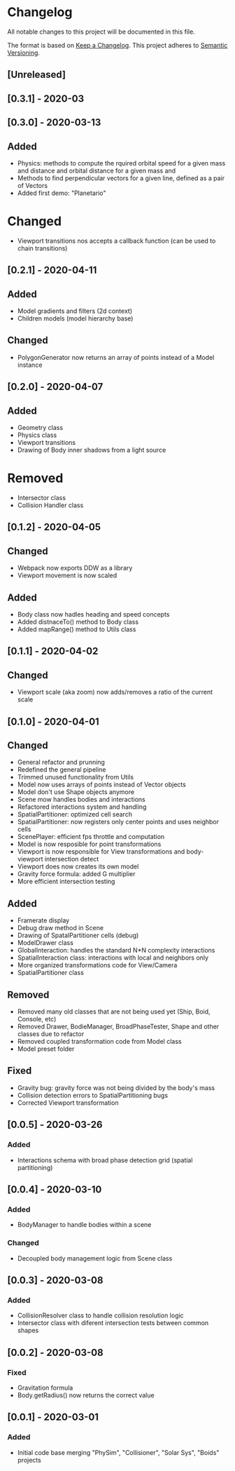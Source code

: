 # Changelog

All notable changes to this project will be documented in this file.

The format is based on [Keep a Changelog](https://keepachangelog.com/en/1.0.0/).
This project adheres to [Semantic Versioning](https://semver.org/spec/v2.0.0.html).

## [Unreleased]

## [0.3.1] - 2020-03


## [0.3.0] - 2020-03-13

## Added

- Physics: methods to compute the rquired orbital speed for a given mass and distance and orbital distance for a given mass and
- Methods to find perpendicular vectors for a given line, defined as a pair of Vectors
- Added first demo: "Planetario"

# Changed

- Viewport transitions nos accepts a callback function (can be used to chain transitions)


## [0.2.1] - 2020-04-11

## Added

- Model gradients and filters (2d context)
- Children models (model hierarchy base)

## Changed

- PolygonGenerator now returns an array of points instead of a Model instance


## [0.2.0] - 2020-04-07

## Added

- Geometry class
- Physics class
- Viewport transitions
- Drawing of Body inner shadows from a light source

# Removed

- Intersector class
- Collision Handler class


## [0.1.2] - 2020-04-05

## Changed

- Webpack now exports DDW as a library
- Viewport movement is now scaled

## Added

- Body class now hadles heading and speed concepts
- Added distnaceTo() method to Body class
- Added mapRange() method to Utils class


## [0.1.1] - 2020-04-02

## Changed

- Viewport scale (aka zoom) now adds/removes a ratio of the current scale


## [0.1.0] - 2020-04-01

## Changed

- General refactor and prunning
- Redefined the general pipeline
- Trimmed unused functionality from Utils
- Model now uses arrays of points instead of Vector objects
- Model don't use Shape objects anymore
- Scene mow handles bodies and interactions
- Refactored interactions system and handling
- SpatialPartitioner: optimized cell search
- SpatialPartitioner: now registers only center points and uses neighbor cells
- ScenePlayer: efficient fps throttle and computation
- Model is now resposible for point transformations
- Viewport is now responsible for View transformations and body-viewport intersection detect
- Viewport does now creates its own model
- Gravity force formula: added G multiplier
- More efficient intersection testing

## Added

- Framerate display
- Debug draw method in Scene
- Drawing of SpatalPartitioner cells (debug)
- ModelDrawer class
- GlobalInteraction: handles the standard N*N complexity interactions
- SpatialInteraction class: interactions with local and neighbors only
- More organized transformations code for View/Camera
- SpatialPartitioner class

## Removed

- Removed many old classes that are not being used yet (Ship, Boid, Console, etc)
- Removed Drawer, BodieManager, BroadPhaseTester, Shape and other classes due to refactor
- Removed coupled transformation code from Model class
- Model preset folder

## Fixed

- Gravity bug: gravity force was not being divided by the body's mass
- Collision detection errors to SpatialPartitioning bugs
- Corrected Viewport transformation


## [0.0.5] - 2020-03-26

### Added

- Interactions schema with broad phase detection grid (spatial partitioning)

## [0.0.4] - 2020-03-10

### Added

- BodyManager to handle bodies within a scene

### Changed

- Decoupled body management logic from Scene class


## [0.0.3] - 2020-03-08

### Added

- CollisionResolver class to handle collision resolution logic
- Intersector class with diferent intersection tests between common shapes

## [0.0.2] - 2020-03-08

### Fixed

- Gravitation formula
- Body.getRadius() now returns the correct value

## [0.0.1] - 2020-03-01

### Added

- Initial code base merging "PhySim", "Collisioner", "Solar Sys", "Boids" projects
